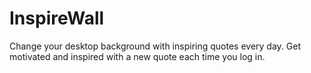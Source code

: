 # InspireWall
Change your desktop background with inspiring quotes every day. Get motivated and inspired with a new quote each time you log in.
